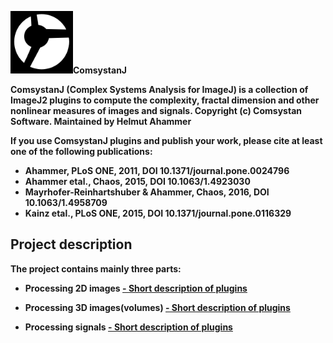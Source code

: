 <!-- ![Image](comsystan.png)-->
<img src="comsystan.png" width=100 height=100/><b>ComsystanJ<b/>

ComsystanJ (Complex Systems Analysis for ImageJ) is a collection of ImageJ2 plugins to compute the complexity, fractal dimension and other nonlinear measures of images and signals. Copyright (c) Comsystan Software. Maintained by Helmut Ahammer

If you use ComsystanJ plugins and publish your work, please cite at least one of the following publications:
- Ahammer, PLoS ONE, 2011, DOI 10.1371/journal.pone.0024796
- Ahammer etal., Chaos, 2015, DOI 10.1063/1.4923030
- Mayrhofer-Reinhartshuber & Ahammer, Chaos, 2016, DOI 10.1063/1.4958709
- Kainz etal., PLoS ONE, 2015, DOI 10.1371/journal.pone.0116329


## Project description
The project contains mainly three parts:
- Processing 2D images [- Short description of plugins](img2-plugins) 

- Processing 3D images(volumes) [- Short description of plugins](img3-plugins) 
- Processing signals [- Short description of plugins](signal-plugins) 

